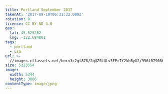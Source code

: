 ```yaml
---
title: Portland September 2017
takenAt: '2017-09-19T06:31:32.000Z'
rotation: 0
license: CC BY-ND 3.0
geo:
  lat: 45.525202
  lng: -122.684801
tags:
  - portland
  - usa
url: >-
  //images.ctfassets.net/bncv3c2gt878/2qUZSLULv5FPrIY2khByU2/956f0790868bd8aff4264c7e6da63672/portland-september-2017_36647130863_o
size: 5213554
image:
  width: 5344
  height: 3006
contentType: image/jpeg
---
```


